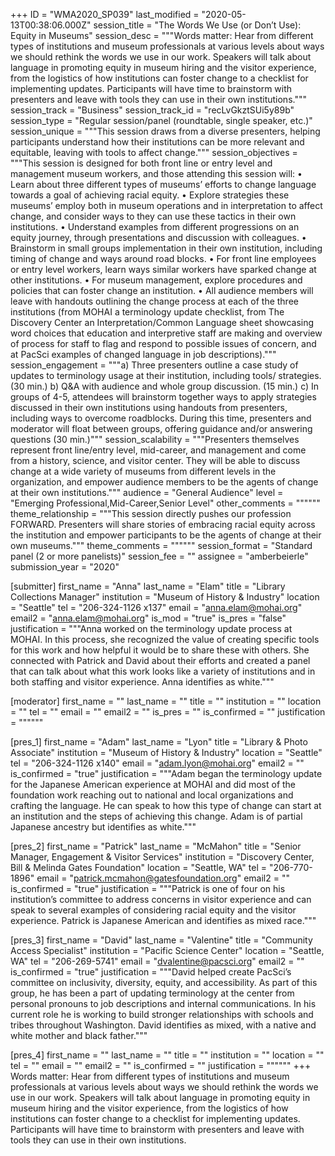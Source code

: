 +++
ID = "WMA2020_SP039"
last_modified = "2020-05-13T00:38:06.000Z"
session_title = "The Words We Use (or Don’t Use): Equity in Museums"
session_desc = """Words matter: Hear from different types of institutions and museum professionals at various levels about ways we should rethink the words we use in our work. Speakers will talk about language in promoting equity in museum hiring and the visitor experience, from the logistics of how institutions can foster change to a checklist for implementing updates. Participants will have time to brainstorm with presenters and leave with tools they can use in their own institutions."""
session_track = "Business"
session_track_id = "recLvGkztSUi5y89b"
session_type = "Regular session/panel (roundtable, single speaker, etc.)"
session_unique = """This session draws from a diverse presenters, helping participants understand how their institutions can be more relevant and equitable, leaving with tools to affect change."""
session_objectives = """This session is designed for both front line or entry level and management museum workers, and those attending this session will: • Learn about three different types of museums’ efforts to change language towards a goal of achieving racial equity. • Explore strategies these museums’ employ both in museum operations and in interpretation to affect change, and consider ways to they can use these tactics in their own institutions. • Understand examples from different progressions on an equity journey, through presentations and discussion with colleagues. • Brainstorm in small groups implementation in their own institution, including timing of change and ways around road blocks. • For front line employees or entry level workers, learn ways similar workers have sparked change at other institutions. • For museum management, explore procedures and policies that can foster change an institution. • All audience members will leave with handouts outlining the change process at each of the three institutions (from MOHAI a terminology update checklist, from The Discovery Center an Interpretation/Common Language sheet showcasing word choices that education and interpretive staff are making and overview of process for staff to flag and respond to possible issues of concern, and at PacSci examples of changed language in job descriptions)."""
session_engagement = """a) Three presenters outline a case study of updates to terminology usage at their institution, including tools/ strategies. (30 min.) b) Q&A with audience and whole group discussion. (15 min.) c) In groups of 4-5, attendees will brainstorm together ways to apply strategies discussed in their own institutions using handouts from presenters, including ways to overcome roadblocks. During this time, presenters and moderator will float between groups, offering guidance and/or answering questions (30 min.)"""
session_scalability = """Presenters themselves represent front line/entry level, mid-career, and management and come from a history, science, and visitor center. They will be able to discuss change at a wide variety of museums from different levels in the organization, and empower audience members to be the agents of change at their own institutions."""
audience = "General Audience"
level = "Emerging Professional,Mid-Career,Senior Level"
other_comments = """"""
theme_relationship = """This session directly pushes our profession FORWARD. Presenters will share stories of embracing racial equity across the institution and empower participants to be the agents of change at their own museums."""
theme_comments = """"""
session_format = "Standard panel (2 or more panelists)"
session_fee = ""
assignee = "amberbeierle"
submission_year = "2020"

[submitter]
first_name = "Anna"
last_name = "Elam"
title = "Library Collections Manager"
institution = "Museum of History & Industry"
location = "Seattle"
tel = "206-324-1126 x137"
email = "anna.elam@mohai.org"
email2 = "anna.elam@mohai.org"
is_mod = "true"
is_pres = "false"
justification = """Anna worked on the terminology update process at MOHAI. In this process, she recognized the value of creating specific tools for this work and how helpful it would be to share these with others. She connected with Patrick and David about their efforts and created a panel that can talk about what this work looks like a variety of institutions and in both staffing and visitor experience. Anna identifies as white."""

[moderator]
first_name = ""
last_name = ""
title = ""
institution = ""
location = ""
tel = ""
email = ""
email2 = ""
is_pres = ""
is_confirmed = ""
justification = """"""

[pres_1]
first_name = "Adam"
last_name = "Lyon"
title = "Library & Photo Associate"
institution = "Museum of History & Industry"
location = "Seattle"
tel = "206-324-1126 x140"
email = "adam.lyon@mohai.org"
email2 = ""
is_confirmed = "true"
justification = """Adam began the terminology update for the Japanese American experience at MOHAI and did most of the foundation work reaching out to national and local organizations and crafting the language. He can speak to how this type of change can start at an institution and the steps of achieving this change. Adam is of partial Japanese ancestry but identifies as white."""

[pres_2]
first_name = "Patrick"
last_name = "McMahon"
title = "Senior Manager, Engagement & Visitor Services"
institution = "Discovery Center, Bill & Melinda Gates Foundation"
location = "Seattle, WA"
tel = "206-770-1896"
email = "patrick.mcmahon@gatesfoundation.org"
email2 = ""
is_confirmed = "true"
justification = """Patrick is one of four on his institution’s committee to address concerns in visitor experience and can speak to several examples of considering racial equity and the visitor experience. Patrick is Japanese American and identifies as mixed race."""

[pres_3]
first_name = "David"
last_name = "Valentine"
title = "Community Access Specialist"
institution = "Pacific Science Center"
location = "Seattle, WA"
tel = "206-269-5741"
email = "dvalentine@pacsci.org"
email2 = ""
is_confirmed = "true"
justification = """David helped create PacSci’s committee on inclusivity, diversity, equity, and accessibility. As part of this group, he has been a part of updating terminology at the center from personal pronouns to job descriptions and internal communications. In his current role he is working to build stronger relationships with schools and tribes throughout Washington. David identifies as mixed, with a native and white mother and black father."""

[pres_4]
first_name = ""
last_name = ""
title = ""
institution = ""
location = ""
tel = ""
email = ""
email2 = ""
is_confirmed = ""
justification = """"""
+++
Words matter: Hear from different types of institutions and museum professionals at various levels about ways we should rethink the words we use in our work. Speakers will talk about language in promoting equity in museum hiring and the visitor experience, from the logistics of how institutions can foster change to a checklist for implementing updates. Participants will have time to brainstorm with presenters and leave with tools they can use in their own institutions.